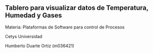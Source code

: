 
## Tablero para visualizar datos de Temperatura, Humedad y Gases

Materia: Plataformas de Software para control de Procesos

Cetys Universidad

Humberto Duarte Ortiz (m036421)
